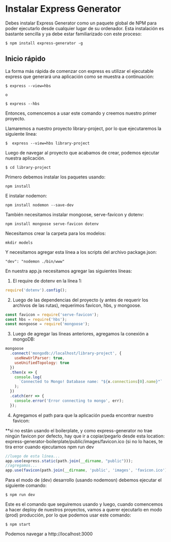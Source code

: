 # Instalar Express Generator

Debes instalar Express Generator como un paquete global de NPM para poder ejecutarlo desde cualquier lugar de su ordenador. Esta instalación es bastante sencilla y ya debe estar familiarizado con este proceso:

```
$ npm install express-generator -g
```

## Inicio rápido

La forma más rápida de comenzar con express es utilizar el ejecutable express que generará una aplicación como se muestra a continuación:

```
$ express --view=hbs

o

$ express --hbs
```

Entonces, comencemos a usar este comando y creemos nuestro primer proyecto.

Llamaremos a nuestro proyecto library-project, por lo que ejecutaremos la siguiente línea:

```
$  express --view=hbs library-project
```

Luego de navegar al proyecto que acabamos de crear, podemos ejecutar nuestra aplicación.

```
$ cd library-project
```

Primero debemos instalar los paquetes usando:

```
npm install
```

E instalar nodemon:

```
npm install nodemon --save-dev
```

También necesitamos instalar mongoose, serve-favicon y dotenv:

```
npm install mongoose serve-favicon dotenv
```

Necesitamos crear la carpeta para los modelos:

```
mkdir models
```

Y necesitamos agregar esta línea a los scripts del archivo package.json:

```
"dev": "nodemon ./bin/www"
```

En nuestra app.js necesitamos agregar las siguientes líneas:

1. El require de dotenv en la línea 1:

```js
require('dotenv').config();
```

2. Luego de las dependencias del proyecto (y antes de requerir los archivos de las rutas), requerimos  favicon, hbs, y mongoose.

```js
const favicon = require('serve-favicon');
const hbs = require('hbs');
const mongoose = require('mongoose');
```

3. Luego de agregar las líneas anteriores, agregamos la conexión a mongoDB:

```js
mongoose
  .connect('mongodb://localhost/library-project', {
    useNewUrlParser: true,
    useUnifiedTopology: true
  })
  .then(x => {
    console.log(
      `Connected to Mongo! Database name: "${x.connections[0].name}"`
    );
  })
  .catch(err => {
    console.error('Error connecting to mongo', err);
  });
```

4. Agregamos el path para que la aplicación pueda encontrar nuestro favicon:

**si no están usando el boilerplate, y como express-generator no trae ningún favicon por defecto, hay que ir a copiar/pegarlo desde esta location: express-generator-boilerplate/public/images/favicon.ico (si no lo haces, te tira error cuando ejecutamos npm run dev

```js
//luego de esta línea...
app.use(express.static(path.join(__dirname, "public")));
//agregamos...
app.use(favicon(path.join(__dirname, 'public', 'images', 'favicon.ico')));
```

Para el modo de (dev) desarrollo (usando nodemosn) debemos ejecutar el siguiente comando:

```
$ npm run dev
```

Este es el comando que seguiremos usando y luego, cuando comencemos a hacer deploy de nuestros proyectos, vamos a querer ejecutarlo en modo (prod) producción, por lo que podemos usar este comando:

```
$ npm start
```

Podemos navegar a http://localhost:3000
